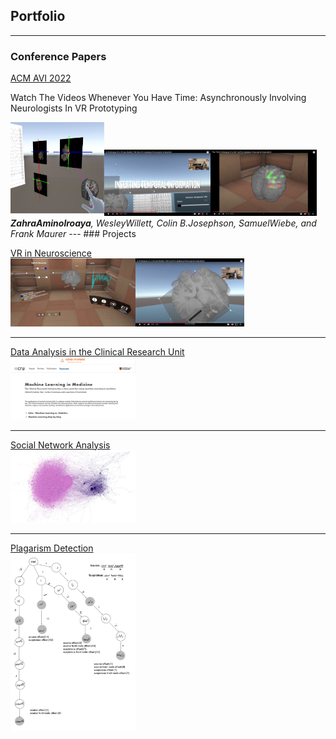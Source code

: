 ## Portfolio

---
### Conference Papers

<u>ACM AVI 2022</u>
<p>Watch The Videos Whenever You Have Time: Asynchronously Involving Neurologists In VR Prototyping</p>
<img src="images/1.png" width=150 height=150/><img src="images/2.png" width=170/><img src="images/3.png" width=170/>
<i><b>ZahraAminolroaya</b>, WesleyWillett, Colin B.Josephson, SamuelWiebe, and Frank Maurer</i>
---
### Projects

[VR in Neuroscience](/sample_page)
<br>
<img src="images/EPES1.PNG" width=200/><img src="images/EPES2.png" width=174/>

---
[Data Analysis in the Clinical Research Unit](/pdf/sample_presentation.pdf)
<br>
<img src="images/CRU1.png" width=200/>

---
[Social Network Analysis](/pdf/sample_presentation.pdf)
<br>
<img src="images/SNA.png" width=200/>

---
[Plagarism Detection](/pdf/sample_presentation.pdf)
<br>
<img src="images/plag.png" width=200/>


